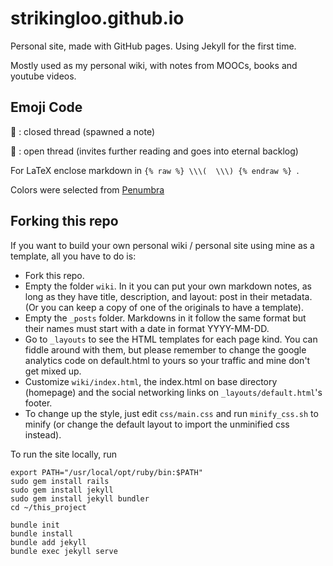 # strikingloo.github.io
Personal site, made with GitHub pages. Using Jekyll for the first time.

Mostly used as my personal wiki, with notes from MOOCs, books and youtube videos.

## Emoji Code

🌿 : closed thread (spawned a note)

🌱 : open thread (invites further reading and goes into eternal backlog)

For LaTeX enclose markdown in `{% raw %} \\\(  \\\) {% endraw %} `.

Colors were selected from [Penumbra](https://github.com/nealmckee/penumbra)

## Forking this repo

If you want to build your own personal wiki / personal site using mine as a template, all you have to do is:

- Fork this repo.
- Empty the folder `wiki`. In it you can put your own markdown notes, as long as they have title, description, and layout: post in their metadata. (Or you can keep a copy of one of the originals to have a template).
- Empty the `_posts` folder. Markdowns in it follow the same format but their names must start with a date in format YYYY-MM-DD.
- Go to `_layouts` to see the HTML templates for each page kind. You can fiddle around with them, but please remember to change the google analytics code on default.html to yours so your traffic and mine don't get mixed up.
- Customize `wiki/index.html`, the index.html on base directory (homepage) and the social networking links on `_layouts/default.html`'s footer.
- To change up the style, just edit `css/main.css` and run `minify_css.sh` to minify (or change the default layout to import the unminified css instead).

To run the site locally, run

```
export PATH="/usr/local/opt/ruby/bin:$PATH"
sudo gem install rails
sudo gem install jekyll
sudo gem install jekyll bundler
cd ~/this_project

bundle init
bundle install
bundle add jekyll
bundle exec jekyll serve
```
